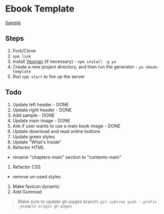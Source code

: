 # Ebook Template

[Sample](http://mherman.org/ebook-template/)

## Steps

1. Fork/Clone
1. `npm link`
1. Install [Yeoman](http://yeoman.io) (if necessary) - `npm install -g yo`
1. Create a new project directory, and then run the generator - `yo ebook-template`
1. Run `npm start` to fire up the server

## Todo

1. Update left header - DONE
1. Update right header - DONE
1. Add sample - DONE
1. Update main image - DONE
1. Ask if user wants to use a main book image - DONE
1. Update download and read online buttons
1. Update green styles
1. Update "What's Inside"
1. Refactor HTML
  - rename "chapters-main" section to "contents-main"
1. Refactor CSS
  - remove un-used styles
1. Make favicon dynamic
1. Add Gumroad

> Make sure to update gh-pages branch: `git subtree push --prefix _example origin gh-pages`
